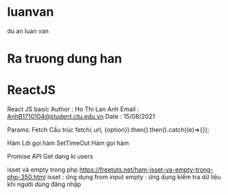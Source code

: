 # luanvan
du an luan van
# Ra truong dung han
# ReactJS
React JS basic
Author : Ho Thi Lan Anh
Email : AnhB1710104@student.ctu.edu.vn
Date : 15/08/2021

Params: Fetch
Cấu trúc
fetch( url, {option}).then().then().catch((e)=>{});

Hàm
Lời gọi hàm
SetTimeOut
Hàm gọi hàm



Promise
API Get dang ki users

isset và empty trong php
https://freetuts.net/ham-isset-va-empty-trong-php-350.html
isset : ứng dụng from input
empty : ứng dụng kiểm tra dữ liệu khi người dùng đăng nhập